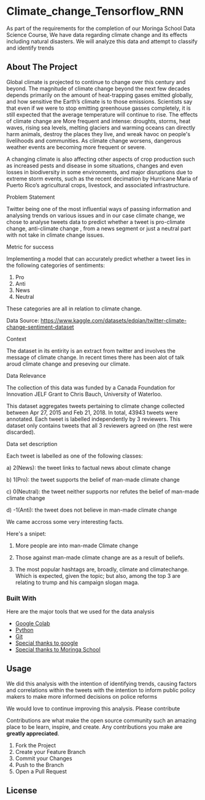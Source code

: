 # Climate_change_Tensorflow_RNN

As part of the requirements for the completion of our Moringa School Data Science Course, We have data regarding climate change and its effects including natural disasters. We will analyze this data and attempt to classify and identify trends


<!-- ABOUT THE PROJECT -->
## About The Project

Global climate is projected to continue to change over this century and beyond. The magnitude of climate change beyond the next few decades depends primarily on the amount of 
heat-trapping gases emitted globally, and how sensitive the Earth’s climate is to those emissions.
Scientists say that even if we were to stop emitting greenhouse gasses completely, it is still expected that the average temperature will continue to rise.
The effects of climate change are More frequent and intense: droughts, storms, heat waves, rising sea levels, melting glaciers and warming oceans can directly harm animals,
destroy the places they live, and wreak havoc on people's livelihoods and communities. As climate change worsens, dangerous weather events are becoming more frequent or severe.

A changing climate is also affecting other aspects of crop production such as increased pests and disease in some situations, changes and even losses in biodiversity in some environments, and major disruptions due to extreme storm events, such as the recent decimation by Hurricane Maria of Puerto Rico’s agricultural crops, livestock, and associated infrastructure.

Problem Statement

Twitter being one of the most influential ways of passing information and analysing trends on various issues and in our case climate change, we chose to analyse tweets data to predict whether a tweet is pro-climate change, anti-climate change , from a news segment or just a neutral part with not take in climate change issues.

Metric for success

Implementing a model that can accurately predict whether a tweet lies in the following categories of sentiments:

1. Pro
2. Anti
3. News
4. Neutral

These categories are all in relation to climate change.

Data Source: https://www.kaggle.com/datasets/edqian/twitter-climate-change-sentiment-dataset

Context

The dataset in its entirity is an extract from twitter and involves the message of climate change. In recent times there has been alot of talk aroud climate change and preseving our climate.

Data Relevance

The collection of this data was funded by a Canada Foundation for Innovation JELF Grant to Chris Bauch, University of Waterloo.

This dataset aggregates tweets pertaining to climate change collected between Apr 27, 2015 and Feb 21, 2018. In total, 43943 tweets were annotated. Each tweet is labelled independently by 3 reviewers. This dataset only contains tweets that all 3 reviewers agreed on (the rest were discarded).

Data set description

Each tweet is labelled as one of the following classes:

a) 2(News): the tweet links to factual news about climate change

b) 1(Pro): the tweet supports the belief of man-made climate change

c) 0(Neutral): the tweet neither supports nor refutes the belief of man-made climate change

d) -1(Anti): the tweet does not believe in man-made climate change

We came accross some very interesting facts.

Here's a snipet:
1. More people are into man-made Climate change

2. Those against man-made climate change are as a result of beliefs. 

3. The most popular hashtags are, broadly, climate and climatechange. Which is expected, given the topic; but also, among the top 3 are relating to trump and his campaign slogan maga.



### Built With

Here are the major tools that we used for the data analysis

* [Google Colab](https://colab.research.google.com/)
* [Python](https://www.python.org/)
* [Git](https://github.com/)
* [Special thanks to google](https://google.com)
* [Special thanks to Moringa School](https://moringaschool.com/)



<!-- USAGE EXAMPLES -->
## Usage

We did this analysis with the intention of identifying trends, causing factors and correlations within the tweets with the intention to inform public policy makers to make more informed decisions on police reforms




We would love to continue improving this analysis. Please contribute 

Contributions are what make the open source community such an amazing place to be learn, inspire, and create. Any contributions you make are **greatly appreciated**.

1. Fork the Project
2. Create your Feature Branch 
3. Commit your Changes 
4. Push to the Branch 
5. Open a Pull Request



<!-- LICENSE -->
## License





